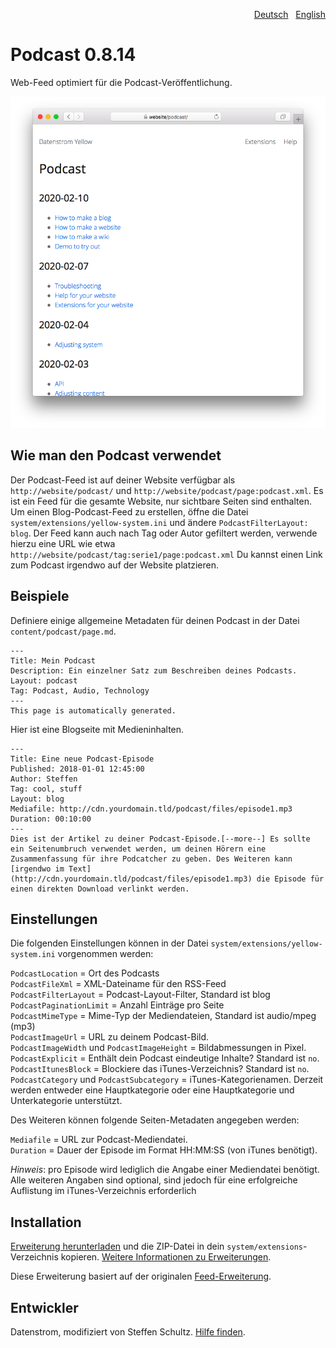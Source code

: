 <p align="right"><a href="README-de.md">Deutsch</a> &nbsp; <a href="README.md">English</a></p>

# Podcast 0.8.14

Web-Feed optimiert für die Podcast-Veröffentlichung.

<p align="center"><img src="podcast-screenshot.png?raw=true" alt="Bildschirmfoto"></p>

## Wie man den Podcast verwendet

Der Podcast-Feed ist auf deiner Website verfügbar als `http://website/podcast/` und `http://website/podcast/page:podcast.xml`. Es ist ein Feed für die gesamte Website, nur sichtbare Seiten sind enthalten. Um einen Blog-Podcast-Feed zu erstellen, öffne die Datei `system/extensions/yellow-system.ini` und ändere `PodcastFilterLayout: blog`. Der Feed kann auch nach Tag oder Autor gefiltert werden, verwende hierzu eine URL wie etwa `http://website/podcast/tag:serie1/page:podcast.xml` Du kannst einen Link zum Podcast irgendwo auf der Website platzieren. 

## Beispiele

Definiere einige allgemeine Metadaten für deinen Podcast in der Datei `content/podcast/page.md`. 

```
---
Title: Mein Podcast
Description: Ein einzelner Satz zum Beschreiben deines Podcasts.
Layout: podcast
Tag: Podcast, Audio, Technology
---
This page is automatically generated.
```

Hier ist eine Blogseite mit Medieninhalten. 

```
---
Title: Eine neue Podcast-Episode
Published: 2018-01-01 12:45:00
Author: Steffen
Tag: cool, stuff
Layout: blog
Mediafile: http://cdn.yourdomain.tld/podcast/files/episode1.mp3
Duration: 00:10:00
---
Dies ist der Artikel zu deiner Podcast-Episode.[--more--] Es sollte ein Seitenumbruch verwendet werden, um deinen Hörern eine Zusammenfassung für ihre Podcatcher zu geben. Des Weiteren kann [irgendwo im Text](http://cdn.yourdomain.tld/podcast/files/episode1.mp3) die Episode für einen direkten Download verlinkt werden. 
```

## Einstellungen

Die folgenden Einstellungen können in der Datei `system/extensions/yellow-system.ini` vorgenommen werden:

`PodcastLocation` = Ort des Podcasts  
`PodcastFileXml` = XML-Dateiname für den RSS-Feed  
`PodcastFilterLayout` = Podcast-Layout-Filter, Standard ist blog  
`PodcastPaginationLimit` = Anzahl Einträge pro Seite  
`PodcastMimeType` = Mime-Typ der Mediendateien, Standard ist audio/mpeg (mp3)  
`PodcastImageUrl` = URL zu deinem Podcast-Bild.  
`PodcastImageWidth` und `PodcastImageHeight` = Bildabmessungen in Pixel.  
`PodcastExplicit` = Enthält dein Podcast eindeutige Inhalte? Standard ist `no`.  
`PodcastItunesBlock` = Blockiere das iTunes-Verzeichnis? Standard ist `no`.  
`PodcastCategory` und `PodcastSubcategory` = iTunes-Kategorienamen. Derzeit werden entweder eine Hauptkategorie oder eine Hauptkategorie und Unterkategorie unterstützt.  

Des Weiteren können folgende Seiten-Metadaten angegeben werden: 

`Mediafile` = URL zur Podcast-Mediendatei.  
`Duration` = Dauer der Episode im Format HH:MM:SS (von iTunes benötigt).  

*Hinweis*: pro Episode wird lediglich die Angabe einer Mediendatei benötigt. Alle weiteren Angaben sind optional, sind jedoch für eine erfolgreiche Auflistung im iTunes-Verzeichnis erforderlich

## Installation

[Erweiterung herunterladen](https://github.com/datenstrom/yellow-extensions/raw/main/downloads/podcast.zip) und die ZIP-Datei in dein `system/extensions`-Verzeichnis kopieren. [Weitere Informationen zu Erweiterungen](https://github.com/annaesvensson/yellow-update/tree/main/README-de.md).

Diese Erweiterung basiert auf der originalen [Feed-Erweiterung](https://github.com/annaesvensson/yellow-feed).

## Entwickler

Datenstrom, modifiziert von Steffen Schultz. [Hilfe finden](https://datenstrom.se/de/yellow/help/).
